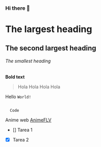 ### Hi there 👋

# The largest heading
## The second largest heading
###### The smallest heading

**Bold text**

> Hola
> Hola
> Hola 
> Hola

Hello `World!`

```

  Code

```

Anime web [AnimeFLV](https://www3.animeflv.net/)

- [] Tarea 1
- [x] Tarea 2

<!--
**Nekko-Code/Nekko-Code** is a ✨ _special_ ✨ repository because its `README.md` (this file) appears on your GitHub profile.

Here are some ideas to get you started:

- 🔭 I’m currently working on ...
- 🌱 I’m currently learning ...
- 👯 I’m looking to collaborate on ...
- 🤔 I’m looking for help with ...
- 💬 Ask me about ...
- 📫 How to reach me: ...
- 😄 Pronouns: ...
- ⚡ Fun fact: ...
-->
